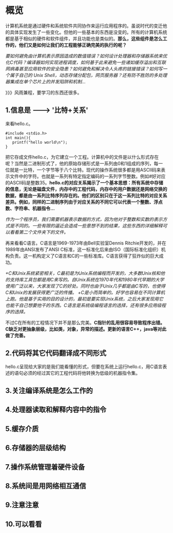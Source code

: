 # 概览

   计算机系统是通过硬件和系统软件共同协作来运行应用程序的。虽说时代的变迁他的具体实现发生了一些变化。但他的一些基本的东西是没变的。所有的计算机系统都是基于相似的硬件和软件组件，并且功能也是类似的。**那么，这些组件是怎么工作的，他们又是如何让我们的工程能够正确完美的执行的呢？**

   *要如何避免由计算机表示原因造成的数值错误？如何设计处理器和存储器系统来优化C代码？编译器如何实现进程调度，如何基于此来避免一些诸如缓存溢出和互联网病毒甚至应用软件的安全隐患？如何避免和解决令人头疼的链接错误？如何写一个属于自己的 Unix Shell，动态存储分配包，网页服务器？还有防不胜防的多处理器集成在单个芯片上的并发陷阱和机制...*
   
   》》》风雨兼程，要学习的东西还很多。

## 1.信息是 ---> '比特+关系'
   来看hello.c。
   ```
   #include <stdio.h>
   int main(){
      printf("hello world\n");
   }
   ```
   把它存成文件hello.c，为它建立一个工程。计算机中的文件是以什么形式存在呢？当然是二进制形式了，他的原始存储形式是一系列由0和1组成的序列，每一位就是一比特，一个字节等于八个比特。现代的操作系统很多都是用ASCII码来表示文件中的字符。也就是一系列有特定指定编码的一系列字节整数。例如#好对应的ASCII码是整数35。**hello.c的对应关系揭示了一个基本思想：所有系统中存储的信息，无论是磁盘文件，内存中的工程代码，内存中的用户数据还是网络交换的数据，都是由一系列比特序列存在的。他们的区别只在于这一系列比特的对应关系差异。例如，同样的二进制序列由于对应关系的不同它可以代表一个整数、浮点数、字符串、机器指令...**
   
   *作为一个程序员，我们需要机器表示数据的方式，因为他对于整数和实数的表示方式是不同的。一些有限的逼近会造成一些意想不到的结果，这些东西的详细解释可以看看第二个文件夹下的文件。*
   
   再来看看C语言。C语言是1969-1973年由Bell实验室Dennis Ritchie开发的，并在1989年由ANSI发布了ANSI C标准，这一标准化后来由ISO（国际标准化组织）机构负责。这一机构定义了C语言和C的一些标准库。C语言获得了狂炸似的巨大成功。
   
   *+C和Unix系统紧密相关，C最初是为Unix系统编程而开发的，大多数Unix核和他的支持库工具包都是用C来写的。自Unix系统在1970年代和1980年代早期的大学使用广泛以来，大家发现了C的好处。同时也由于Unix几乎都是由C写的，也使得C和Unix的发展获得更广泛的传播。
   +C是小而简单的。好学也容易在不同计算机上跑。他是基于实用的目的设计的，最初是要实现Unix系统，之后大家发现用它也能干自己想要他干的东西。C语言是系统级编程语言的选择，还有很多应用级程序的选择。*
   
   不过C在所有的工程情况下并不是那么完美。**C指针的乱用很容易导致程序出错。C缺乏对更抽象层级，比如类，对象，异常的描述。更新的语言C++，java等对此做了完善。**
   
## 2.代码将其它代码翻译成不同形式 
   hello.c呈现给大家的是我们能看懂的形式，但要在系统上运行hello.c，用C语言表述的语句必须的经过其它的工程代码将他转换为低级的机器指令集。
## 3.关注编译系统是怎么工作的 
## 4.处理器读取和解释内容中的指令 
## 5.缓存介质 
## 6.存储器的层级结构 
## 7.操作系统管理着硬件设备 
## 8.系统间是用网络相互通信 
## 9.注意注意 
## 10.可以看看

